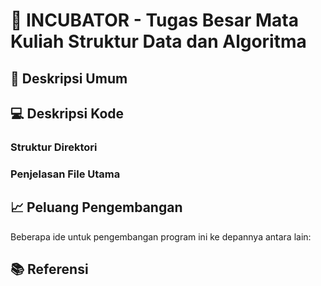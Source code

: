 # 📘 INCUBATOR - Tugas Besar Mata Kuliah Struktur Data dan Algoritma 

## 📌 Deskripsi Umum

## 💻 Deskripsi Kode

### Struktur Direktori


### Penjelasan File Utama

## 📈 Peluang Pengembangan
Beberapa ide untuk pengembangan program ini ke depannya antara lain:

## 📚 Referensi

